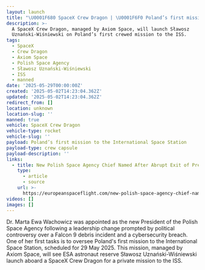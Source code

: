 ```yaml
---
layout: launch
title: "\U0001F680 SpaceX Crew Dragon | \U0001F6F0 Poland’s first mission to the International Space Station"
description: >-
  A SpaceX Crew Dragon, managed by Axiom Space, will launch Sławosz
  Uznański-Wiśniewski on Poland’s first crewed mission to the ISS.
tags:
  - SpaceX
  - Crew Dragon
  - Axiom Space
  - Polish Space Agency
  - Sławosz Uznański-Wiśniewski
  - ISS
  - manned
date: '2025-05-29T00:00:00Z'
created: '2025-05-02T14:23:04.362Z'
updated: '2025-05-02T14:23:04.362Z'
redirect_from: []
location: unknown
location-slug: ''
manned: true
vehicle: SpaceX Crew Dragon
vehicle-type: rocket
vehicle-slug: ''
payload: Poland’s first mission to the International Space Station
payload-type: crew capsule
payload-description: ''
links:
  - title: New Polish Space Agency Chief Named After Abrupt Exit of Predecessor
    type:
      - article
      - source
    url: >-
      https://europeanspaceflight.com/new-polish-space-agency-chief-named-after-abrupt-exit-of-predecessor/
videos: []
images: []
---
```

Dr. Marta Ewa Wachowicz was appointed as the new President of the Polish Space Agency following a leadership change prompted by political controversy over a Falcon 9 debris incident and a cybersecurity breach. One of her first tasks is to oversee Poland's first mission to the International Space Station, scheduled for 29 May 2025. This mission, managed by Axiom Space, will see ESA astronaut reserve Sławosz Uznański-Wiśniewski launch aboard a SpaceX Crew Dragon for a private mission to the ISS.
